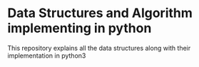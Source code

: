 # Data Structures and Algorithm implementing in python
This repository explains all the data structures along with their implementation in python3
